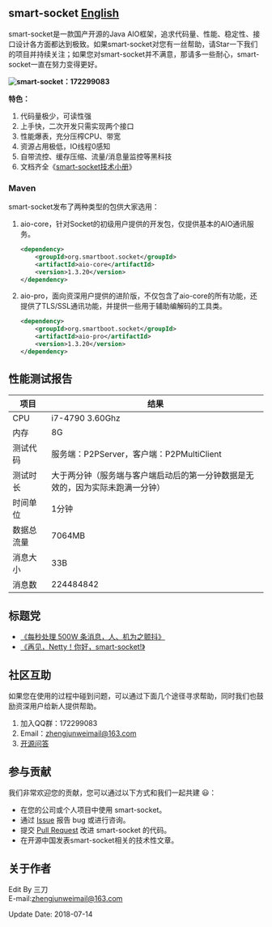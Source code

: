 ## smart-socket [English](README_EN.md)
smart-socket是一款国产开源的Java AIO框架，追求代码量、性能、稳定性、接口设计各方面都达到极致。如果smart-socket对您有一丝帮助，请Star一下我们的项目并持续关注；如果您对smart-socket并不满意，那请多一些耐心，smart-socket一直在努力变得更好。

**![smart\-socket](//pub.idqqimg.com/wpa/images/group.png)：172299083**

**特色：**
1. 代码量极少，可读性强
2. 上手快，二次开发只需实现两个接口
3. 性能爆表，充分压榨CPU、带宽
4. 资源占用极低，IO线程0感知
5. 自带流控、缓存压缩、流量/消息量监控等黑科技
6. 文档齐全《[smart-socket技术小册](https://smartboot.gitee.io/docs/smart-socket/)》

### Maven
smart-socket发布了两种类型的包供大家选用：

1. aio-core，针对Socket的初级用户提供的开发包，仅提供基本的AIO通讯服务。

	```xml
	<dependency>
	    <groupId>org.smartboot.socket</groupId>
	    <artifactId>aio-core</artifactId>
	    <version>1.3.20</version>
	</dependency>
	```	

2. aio-pro，面向资深用户提供的进阶版，不仅包含了aio-core的所有功能，还提供了TLS/SSL通讯功能，并提供一些用于辅助编解码的工具类。

	```xml
	<dependency>
	    <groupId>org.smartboot.socket</groupId>
	    <artifactId>aio-pro</artifactId>
	    <version>1.3.20</version>
	</dependency>
	```

## 性能测试报告

| 项目 | 结果 |
| --- | --- |
|CPU| i7-4790 3.60Ghz|
|内存| 8G|
|测试代码|服务端：P2PServer，客户端：P2PMultiClient|
|测试时长|大于两分钟（服务端与客户端启动后的第一分钟数据是无效的，因为实际未跑满一分钟）
|时间单位|1分钟|
|数据总流量|7064MB|
|消息大小|33B|
|消息数|224484842|

## 标题党
- [《每秒处理 500W 条消息，人、机为之颤抖》](https://www.oschina.net/news/90988/smart-socket-1-2-0-beta)
- [《再见，Netty！你好，smart-socket!》](https://my.oschina.net/u/2385344/blog/1603648)

## 社区互助
如果您在使用的过程中碰到问题，可以通过下面几个途径寻求帮助，同时我们也鼓励资深用户给新人提供帮助。

1. 加入QQ群：172299083
2. Email：zhengjunweimail@163.com
3. [开源问答](https://www.oschina.net/question/tag/smart-socket)

## 参与贡献
我们非常欢迎您的贡献，您可以通过以下方式和我们一起共建 :smiley:：

- 在您的公司或个人项目中使用 smart-socket。
- 通过 [Issue](https://gitee.com/smartboot/smart-socket/issues) 报告 bug 或进行咨询。
- 提交 [Pull Request](https://gitee.com/smartboot/smart-socket/pulls) 改进 smart-socket 的代码。
- 在开源中国发表smart-socket相关的技术性文章。


## 关于作者
Edit By 三刀  
E-mail:zhengjunweimail@163.com  


Update Date: 2018-07-14